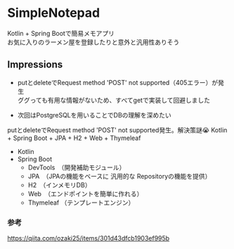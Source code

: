 # SimpleNotepad

Kotlin + Spring Bootで簡易メモアプリ  
お気に入りのラーメン屋を登録したりと意外と汎用性ありそう  

## Impressions
- putとdeleteでRequest method 'POST' not supported（405エラー）が発生  
  ググっても有用な情報がないため、すべてgetで実装して回避しました  

- 次回はPostgreSQLを用いることでDBの理解を深めたい


putとdeleteでRequest method 'POST' not supported発生。解決策謎😭
Kotlin + Spring Boot + JPA + H2 + Web + Thymeleaf
- Kotlin
- Spring Boot
  - DevTools　（開発補助モジュール）
  - JPA　（JPAの機能をベースに 汎用的な Repositoryの機能を提供）
  - H2　（インメモリDB）
  - Web　（エンドポイントを簡単に作れる）
  - Thymeleaf  （テンプレートエンジン）

### 参考
https://qiita.com/ozaki25/items/301d43dfcb1903ef995b
